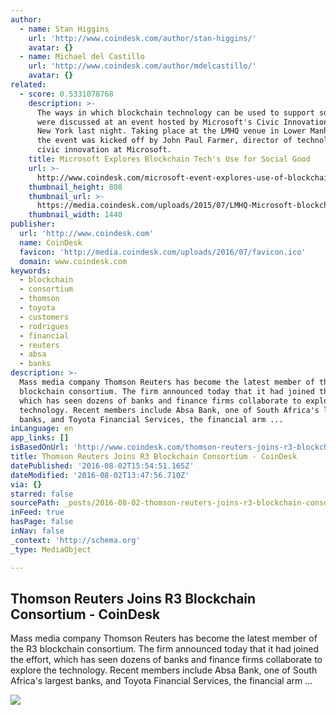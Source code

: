 ```yaml
---
author:
  - name: Stan Higgins
    url: 'http://www.coindesk.com/author/stan-higgins/'
    avatar: {}
  - name: Michael del Castillo
    url: 'http://www.coindesk.com/author/mdelcastillo/'
    avatar: {}
related:
  - score: 0.5331078768
    description: >-
      The ways in which blockchain technology can be used to support social good
      were discussed at an event hosted by Microsoft's Civic Innovation team in
      New York last night. Taking place at the LMHQ venue in Lower Manhattan,
      the event was kicked off by John Paul Farmer, director of technology and
      civic innovation at Microsoft.
    title: Microsoft Explores Blockchain Tech's Use for Social Good
    url: >-
      http://www.coindesk.com/microsoft-event-explores-use-of-blockchain-tech-for-social-good-2/
    thumbnail_height: 808
    thumbnail_url: >-
      https://media.coindesk.com/uploads/2015/07/LMHQ-Microsoft-blockchain-discussion.png
    thumbnail_width: 1440
publisher:
  url: 'http://www.coindesk.com'
  name: CoinDesk
  favicon: 'http://media.coindesk.com/uploads/2016/07/favicon.ico'
  domain: www.coindesk.com
keywords:
  - blockchain
  - consortium
  - thomson
  - toyota
  - customers
  - rodrigues
  - financial
  - reuters
  - absa
  - banks
description: >-
  Mass media company Thomson Reuters has become the latest member of the R3
  blockchain consortium. The firm announced today that it had joined the effort,
  which has seen dozens of banks and finance firms collaborate to explore the
  technology. Recent members include Absa Bank, one of South Africa's largest
  banks, and Toyota Financial Services, the financial arm ...
inLanguage: en
app_links: []
isBasedOnUrl: 'http://www.coindesk.com/thomson-reuters-joins-r3-blockchain-consortium/'
title: Thomson Reuters Joins R3 Blockchain Consortium - CoinDesk
datePublished: '2016-08-02T15:54:51.165Z'
dateModified: '2016-08-02T13:47:56.710Z'
via: {}
starred: false
sourcePath: _posts/2016-08-02-thomson-reuters-joins-r3-blockchain-consortium-coindesk.md
inFeed: true
hasPage: false
inNav: false
_context: 'http://schema.org'
_type: MediaObject

---
```

<article style=""><h1>Thomson Reuters Joins R3 Blockchain Consortium - CoinDesk</h1><p>Mass media company Thomson Reuters has become the latest member of the R3 blockchain consortium. The firm announced today that it had joined the effort, which has seen dozens of banks and finance firms collaborate to explore the technology. Recent members include Absa Bank, one of South Africa's largest banks, and Toyota Financial Services, the financial arm ...</p><img src="http://media.coindesk.com/uploads/2016/03/garrick-hileman-headshot.jpg" /></article>
